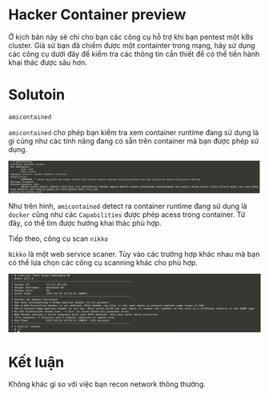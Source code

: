 # Hacker Container preview

Ở kịch bản này sẽ chỉ cho bạn các công cụ hỗ trợ khi bạn pentest một k8s cluster. Giả sử bạn đã chiếm được một containter trong mạng, hãy sử dụng các công cụ dưới đây để kiểm tra các thông tin cần thiết để có thể tiến hành khai thác được sâu hơn.

# Solutoin

```sh
amicontained
```
`amicontained` cho phép bạn kiểm tra xem container runtime đang sử dụng là gì cũng như các tính năng đang có sẵn trên container mà bạn được phép sử dụng.

![amicontained](image1.PNG) 

Như trên hình, `amicontained` detect ra container runtime đang sử dụng là `docker` cũng như các `Capabilities` được phép acess trong container. Từ đây, có thể tìm được hướng khai thác phù hợp.

Tiếp theo, công cụ scan `nikko`

`Nikko` là một web service scaner. Tùy vào các trường hợp khác nhau mà bạn có thể lựa chọn các công cụ scanning khác cho phù hợp.


![amicontained](image2.PNG) 

# Kết luận

Không khác gì so với việc bạn recon network thông thường.